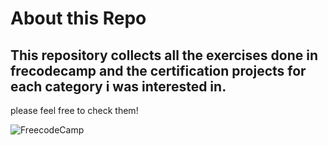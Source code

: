 # About this Repo

## This repository collects all the exercises done in frecodecamp and the certification projects for each category i was interested in.
please feel free to check them!

![FreecodeCamp](https://img.stackshare.io/stack/12741/bcc87e47eb053f5947fa6dbe45beba33a3d1dc56.png)
